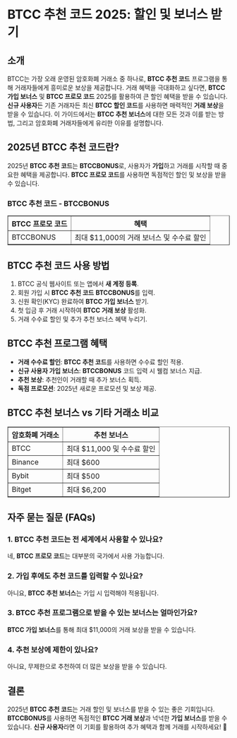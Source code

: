 <h1>BTCC 추천 코드 2025: 할인 및 보너스 받기</h1>

<h2>소개</h2>
<p>BTCC는 가장 오래 운영된 암호화폐 거래소 중 하나로, <strong>BTCC 추천 코드</strong> 프로그램을 통해 거래자들에게 흥미로운 보상을 제공합니다. 거래 혜택을 극대화하고 싶다면, <strong>BTCC 가입 보너스</strong> 및 <strong>BTCC 프로모 코드</strong> 2025를 활용하여 큰 할인 혜택을 받을 수 있습니다. <strong>신규 사용자</strong>든 기존 거래자든 최신 <strong>BTCC 할인 코드</strong>를 사용하면 매력적인 <strong>거래 보상</strong>을 받을 수 있습니다. 이 가이드에서는 <strong>BTCC 추천 보너스</strong>에 대한 모든 것과 이를 받는 방법, 그리고 암호화폐 거래자들에게 유리한 이유를 설명합니다.</p>

<h2>2025년 BTCC 추천 코드란?</h2>
<p>2025년 <strong>BTCC 추천 코드</strong>는 <strong>BTCCBONUS</strong>로, 사용자가 <strong>가입</strong>하고 거래를 시작할 때 중요한 혜택을 제공합니다. <strong>BTCC 프로모 코드</strong>를 사용하면 독점적인 할인 및 보상을 받을 수 있습니다.</p>

<h3>BTCC 추천 코드 - BTCCBONUS</h3>
<table border="1">
    <tr>
        <th>BTCC 프로모 코드</th>
        <th>혜택</th>
    </tr>
    <tr>
        <td>BTCCBONUS</td>
        <td>최대 $11,000의 거래 보너스 및 수수료 할인</td>
    </tr>
</table>

<h2>BTCC 추천 코드 사용 방법</h2>
<ol>
    <li>BTCC 공식 웹사이트 또는 앱에서 <strong>새 계정 등록</strong>.</li>
    <li>회원 가입 시 <strong>BTCC 추천 코드</strong> <strong>BTCCBONUS</strong>를 입력.</li>
    <li>신원 확인(KYC) 완료하여 <strong>BTCC 가입 보너스</strong> 받기.</li>
    <li>첫 입금 후 거래 시작하여 <strong>BTCC 거래 보상</strong> 활성화.</li>
    <li>거래 수수료 할인 및 추가 추천 보너스 혜택 누리기.</li>
</ol>

<h2>BTCC 추천 프로그램 혜택</h2>
<ul>
    <li><strong>거래 수수료 할인</strong>: <strong>BTCC 추천 코드</strong>를 사용하면 수수료 할인 적용.</li>
    <li><strong>신규 사용자 가입 보너스</strong>: <strong>BTCCBONUS</strong> 코드 입력 시 웰컴 보너스 지급.</li>
    <li><strong>추천 보상</strong>: 추천인이 거래할 때 추가 보너스 획득.</li>
    <li><strong>독점 프로모션</strong>: 2025년 새로운 프로모션 및 보상 제공.</li>
</ul>

<h2>BTCC 추천 보너스 vs 기타 거래소 비교</h2>
<table border="1">
    <tr>
        <th>암호화폐 거래소</th>
        <th>추천 보너스</th>
    </tr>
    <tr>
        <td>BTCC</td>
        <td>최대 $11,000 및 수수료 할인</td>
    </tr>
    <tr>
        <td>Binance</td>
        <td>최대 $600</td>
    </tr>
    <tr>
        <td>Bybit</td>
        <td>최대 $500</td>
    </tr>
    <tr>
        <td>Bitget</td>
        <td>최대 $6,200</td>
    </tr>
</table>

<h2>자주 묻는 질문 (FAQs)</h2>
<h3>1. BTCC 추천 코드는 전 세계에서 사용할 수 있나요?</h3>
<p>네, <strong>BTCC 프로모 코드</strong>는 대부분의 국가에서 사용 가능합니다.</p>

<h3>2. 가입 후에도 추천 코드를 입력할 수 있나요?</h3>
<p>아니요, <strong>BTCC 추천 보너스</strong>는 가입 시 입력해야 적용됩니다.</p>

<h3>3. BTCC 추천 프로그램으로 받을 수 있는 보너스는 얼마인가요?</h3>
<p><strong>BTCC 가입 보너스</strong>를 통해 최대 $11,000의 거래 보상을 받을 수 있습니다.</p>

<h3>4. 추천 보상에 제한이 있나요?</h3>
<p>아니요, 무제한으로 추천하여 더 많은 보상을 받을 수 있습니다.</p>

<h2>결론</h2>
<p>2025년 <strong>BTCC 추천 코드</strong>는 거래 할인 및 보너스를 받을 수 있는 좋은 기회입니다. <strong>BTCCBONUS</strong>를 사용하면 독점적인 <strong>BTCC 거래 보상</strong>과 넉넉한 <strong>가입 보너스</strong>를 받을 수 있습니다. <strong>신규 사용자</strong>라면 이 기회를 활용하여 추가 혜택과 함께 거래를 시작하세요! 🚀</p>
